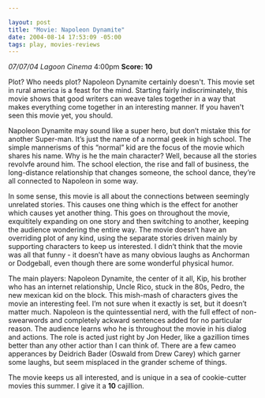 ```yaml
--- 

layout: post
title: "Movie: Napoleon Dynamite"
date: 2004-08-14 17:53:09 -05:00
tags: play, movies-reviews
---
```

<em>07/07/04 Lagoon Cinema</em> 4:00pm
<strong>Score: 10</strong>

Plot?   Who needs plot?  Napoleon Dynamite certainly doesn't.  This movie set in rural america is a feast for the mind.  Starting fairly indiscriminately, this movie shows that good writers can weave tales together in a way that makes everything come together in an interesting manner.  If you haven't seen this movie yet, you should.

<!--more-->

Napoleon Dynamite may sound like a super hero, but don’t mistake this for another Super-man. It’s just the name of a normal geek in high school. The simple mannerisms of this “normal” kid are the focus of the movie which shares his name. Why is he the main character? Well, because all the stories revolvfe around him. The school election, the rise and fall of business, the long-distance relationship that changes someone, the school dance, they’re all connected to Napoleon in some way.

In some sense, this movie is all about the connections between seemingly unrelated stories. This causes one thing which is the effect for another which causes yet another thing. This goes on throughout the movie, exquititely expanding on one story and then switching to another, keeping the audience wondering the entire way. The movie doesn’t have an overriding plot of any kind, using the separate stories driven mainly by supporting characters to keep us interested. I didn’t think that the movie was all that funny - it doesn’t have as many obvious laughs as Anchorman or Dodgeball, even though there are some wonderful physical humor.

The main players: Napoleon Dynamite, the center of it all, Kip, his brother who has an internet relationship, Uncle Rico, stuck in the 80s, Pedro, the new mexican kid on the block. This mish-mash of characters gives the movie an interesting feel. I’m not sure when it exactly is set, but it doesn’t matter much. Napoleon is the quintessential nerd, with the full effect of non-swearwords and completely ackward sentences added for no particular reason. The audience learns who he is throughout the movie in his dialog and actions. The role is acted just right by Jon Heder, like a gazillion times better than any other actior than I can think of. There are a few cameo apperances by Deidrich Bader (Oswald from Drew Carey) which garner some laughs, but seem misplaced in the grander scheme of things.

The movie keeps us all interested, and is unique in a sea of cookie-cutter movies this summer. I give it a <strong>10</strong> cajillion.
